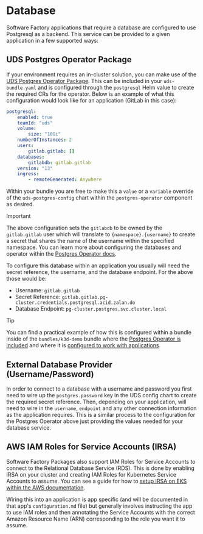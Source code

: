 # Database

Software Factory applications that require a database are configured to use Postgresql as a backend.  This service can be provided to a given application in a few supported ways:

## UDS Postgres Operator Package

If your environment requires an in-cluster solution, you can make use of the [UDS Postgres Operator Package](https://github.com/defenseunicorns/uds-package-postgres-operator).  This can be included in your `uds-bundle.yaml` and is configured through the `postgresql` Helm value to create the required CRs for the operator.  Below is an example of what this configuration would look like for an application (GitLab in this case):

```yaml
postgresql:
    enabled: true
    teamId: "uds"
    volume:
        size: "10Gi"
    numberOfInstances: 2
    users:
        gitlab.gitlab: []
    databases:
        gitlabdb: gitlab.gitlab
    version: "13"
    ingress:
        - remoteGenerated: Anywhere
```

Within your bundle you are free to make this a `value` or a `variable` override of the `uds-postgres-config` chart within the `postgres-operator` component as desired.

> [!IMPORTANT]
> The above configuration sets the `gitlabdb` to be owned by the `gitlab.gitlab` user which will translate to `{namespace}.{username}` to create a secret that shares the name of the username within the specified namespace.  You can learn more about configuring the databases and operator within the [Postgres Operator docs](https://github.com/zalando/postgres-operator/tree/master/docs).

To configure this database within an application you usually will need the secret reference, the username, and the database endpoint.  For the above those would be:

- Username: `gitlab.gitlab`
- Secret Reference: `gitlab.gitlab.pg-cluster.credentials.postgresql.acid.zalan.do`
- Database Endpoint: `pg-cluster.postgres.svc.cluster.local`

> [!TIP]
> You can find a practical example of how this is configured within a bundle inside of the `bundles/k3d-demo` bundle where the [Postgres Operator is included](https://github.com/defenseunicorns/uds-software-factory/blob/5c7f9fea76ec074a17555109fc55f733e3d27747/bundles/k3d-demo/uds-bundle.yaml#L39) and where it is [configured to work with applications](https://github.com/defenseunicorns/uds-software-factory/blob/5c7f9fea76ec074a17555109fc55f733e3d27747/bundles/k3d-demo/uds-bundle.yaml#L180).

## External Database Provider (Username/Password)

In order to connect to a database with a username and password you first need to wire up the `postgres.password` key in the UDS config chart to create the required secret reference.  Then, depending on your application, will need to wire in the `username`, `endpoint` and any other connection information as the application requires.  This is a similar process to the configuration for the Postgres Operator above just providing the values needed for your database service.

## AWS IAM Roles for Service Accounts (IRSA)

Software Factory Packages also support IAM Roles for Service Accounts to connect to the Relational Database Service (RDS).  This is done by enabling IRSA on your cluster and creating IAM Roles for Kubernetes Service Accounts to assume.  You can see a guide for how to [setup IRSA on EKS within the AWS documentation](https://docs.aws.amazon.com/emr/latest/EMR-on-EKS-DevelopmentGuide/setting-up-enable-IAM.html).

Wiring this into an application is app specific (and will be documented in that app's `configuration.md` file) but generally involves instructing the app to use IAM roles and then annotating the Service Accounts with the correct Amazon Resource Name (ARN) corresponding to the role you want it to assume.
